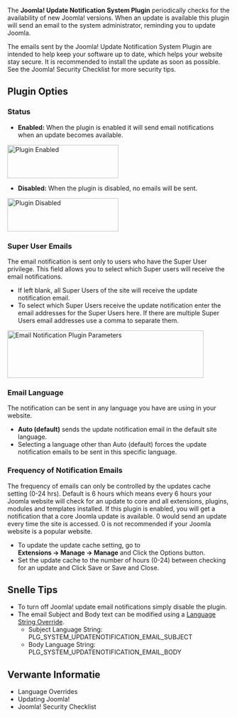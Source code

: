 <!-- Filename: J3.x:Plugin_Joomla_Update_Notification / Display title: Plugin Joomla Update Notification -->

The **Joomla! Update Notification System Plugin** periodically checks
for the availability of new Joomla! versions. When an update is
available this plugin will send an email to the system administrator,
reminding you to update Joomla.

The emails sent by the Joomla! Update Notification System Plugin are
intended to help keep your software up to date, which helps your website
stay secure. It is recommended to install the update as soon as
possible. See the  Joomla! Security
Checklist
for more security tips.

## Plugin Opties

### Status

- **Enabled:** When the plugin is enabled it will send email
  notifications when an update becomes available.

<img src="https://docs.joomla.org/images/6/62/Plugin-status-enabled.png"
class="thumbborder" decoding="async" data-file-width="250"
data-file-height="75" width="250" height="75" alt="Plugin Enabled" />

- **Disabled:** When the plugin is disabled, no emails will be sent.

<img
src="https://docs.joomla.org/images/2/28/Plugin-status-disabled.png"
class="thumbborder" decoding="async" data-file-width="250"
data-file-height="75" width="250" height="75" alt="Plugin Disabled" />

### Super User Emails

The email notification is sent only to users who have the Super User
privilege. This field allows you to select which Super users will
receive the email notifications.

- If left blank, all Super Users of the site will receive the update
  notification email.
- To select which Super Users receive the update notification enter the
  email addresses for the Super Users here. If there are multiple Super
  Users email addresses use a comma to separate them.

<img
src="https://docs.joomla.org/images/3/3d/Email-notification-plugin-params.png"
class="thumbborder" decoding="async" data-file-width="442"
data-file-height="107" width="442" height="107"
alt="Email Notification Plugin Parameters" />

### Email Language

The notification can be sent in any language you have are using in your
website.

- **Auto (default)** sends the update notification email in the default
  site language.
- Selecting a language other than Auto (default) forces the update
  notification emails to be sent in this specific language.

### Frequency of Notification Emails

The frequency of emails can only be controlled by the updates cache
setting (0-24 hrs). Default is 6 hours which means every 6 hours your
Joomla website will check for an update to core and all extensions,
plugins, modules and templates installed. If this plugin is enabled, you
will get a notification that a core Joomla update is available. 0 would
send an update every time the site is accessed. 0 is not recommended if
your Joomla website is a popular website.

- To update the update cache setting, go to
  **Extensions **→** Manage **→** Manage** and Click the Options button.
- Set the update cache to the number of hours (0-24) between checking
  for an update and Click Save or Save and Close.

## Snelle Tips

- To turn off Joomla! update email notifications simply disable the
  plugin.
- The email Subject and Body text can be modified using a [Language
  String
  Override](https://docs.joomla.org/J3.x:Language_Overrides_in_Joomla "Special:MyLanguage/J3.x:Language Overrides in Joomla").
  - Subject Language String: PLG_SYSTEM_UPDATENOTIFICATION_EMAIL_SUBJECT
  - Body Language String: PLG_SYSTEM_UPDATENOTIFICATION_EMAIL_BODY

## Verwante Informatie

-  Language
  Overrides
-  Updating
  Joomla!
-  Joomla! Security
  Checklist
